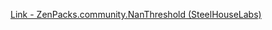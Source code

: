[Link - ZenPacks.community.NanThreshold (SteelHouseLabs)](https://github.com/SteelHouseLabs/ZenPacks.community.NanThreshold)
